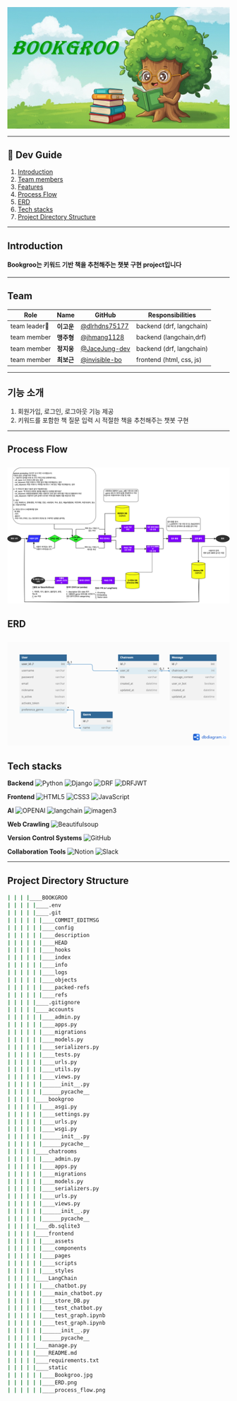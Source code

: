 ![Bookgroo banner](static/Bookgroo.jpg)

---
## :rocket: Dev Guide

1. [Introduction](#introduction)
2. [Team members](#team)
3. [Features](#기능-소개)
4. [Process Flow](#process-flow)
5. [ERD](#erd)
6. [Tech stacks](#tech-stacks)
7. [Project Directory Structure](#project-directory-structure)
---
## Introduction
#### Bookgroo는 키워드 기반 책을 추천해주는 챗봇 구현 project입니다
---
## Team

|Role        |Name      |GitHub        |Responsibilities |
|------------|----------|--------------|-----------------|
|team leader👑|**이고운**| [@dlrhdns75177](https://github.com/dlrhdns75177)|backend (drf, langchain)        |
|team member |**맹주형**| [@jhmang1128](https://github.com/jhmang1128)     |backend (langchain,drf)        |
|team member |**정지웅**| [@JaceJung-dev](https://github.com/JaceJung-dev) |backend (drf, langchain)        |
|team member |**최보근**| [@invisible-bo](https://github.com/invisible-bo) |frontend (html, css, js)        |
---
## 기능 소개
1. 회원가입, 로그인, 로그아웃 기능 제공
2. 키워드를 포함한 책 질문 입력 시 적절한 책을 추천해주는 챗봇 구현

---
## Process Flow
![process flow](/static/process_flow.png)
---
## ERD
![ERD](/static/ERD.png)
---
## Tech stacks
**Backend**
![Python](https://img.shields.io/badge/python-3670A0?style=for-the-badge&logo=python&logoColor=ffdd54)&nbsp;![Django](https://img.shields.io/badge/django-%23092E20.svg?style=for-the-badge&logo=django&logoColor=white)&nbsp;![DRF](https://img.shields.io/badge/DRF-%23092E20.svg?style=for-the-badge&logo=django&logoColor=white)&nbsp;![DRFJWT](https://img.shields.io/badge/DRFJWT-%23092E20.svg?style=for-the-badge&logo=django&logoColor=white)

**Frontend**
![HTML5](https://img.shields.io/badge/html5-%23E34F26.svg?style=for-the-badge&logo=html5&logoColor=white)&nbsp;![CSS3](https://img.shields.io/badge/css3-%231572B6.svg?style=for-the-badge&logo=css3&logoColor=white)&nbsp;![JavaScript](https://img.shields.io/badge/javascript-%23323330.svg?style=for-the-badge&logo=javascript&logoColor=%23F7DF1E)

**AI**
![OPENAI](https://img.shields.io/badge/OPENAI-%23412991.svg?style=for-the-badge&logo=OPENAI&logoColor=white)&nbsp;![langchain](https://img.shields.io/badge/langchain-%231C3C3C.svg?style=for-the-badge&logo=langchain&logoColor=white)&nbsp;![imagen3](https://img.shields.io/badge/imagen3-%231C3C3C.svg?style=for-the-badge&logo=imagen3&logoColor=white)

**Web Crawling**
![Beautifulsoup](https://img.shields.io/badge/beautifulsoup-%23412991.svg?style=for-the-badge&logo=beautifulsoup&logoColor=white)

**Version Control Systems**
![GitHub](https://img.shields.io/badge/github-%23121011.svg?style=for-the-badge&logo=github&logoColor=white)&nbsp;

**Collaboration Tools**
![Notion](https://img.shields.io/badge/Notion-%23000000.svg?style=for-the-badge&logo=Notion&logoColor=white)&nbsp;![Slack](https://img.shields.io/badge/Slack-%234A154B.svg?style=for-the-badge&logo=Slack&logoColor=white)

---
## Project Directory Structure
```bash
| | | |____BOOKGROO
| | | | |____.env
| | | | |____.git
| | | | | |____COMMIT_EDITMSG
| | | | | |____config
| | | | | |____description
| | | | | |____HEAD
| | | | | |____hooks
| | | | | |____index
| | | | | |____info
| | | | | |____logs
| | | | | |____objects
| | | | | |____packed-refs
| | | | | |____refs
| | | | |____.gitignore
| | | | |____accounts
| | | | | |____admin.py
| | | | | |____apps.py
| | | | | |____migrations
| | | | | |____models.py
| | | | | |____serializers.py
| | | | | |____tests.py
| | | | | |____urls.py
| | | | | |____utils.py
| | | | | |____views.py
| | | | | |______init__.py
| | | | | |______pycache__
| | | | |____bookgroo
| | | | | |____asgi.py
| | | | | |____settings.py
| | | | | |____urls.py
| | | | | |____wsgi.py
| | | | | |______init__.py
| | | | | |______pycache__
| | | | |____chatrooms
| | | | | |____admin.py
| | | | | |____apps.py
| | | | | |____migrations
| | | | | |____models.py
| | | | | |____serializers.py
| | | | | |____urls.py
| | | | | |____views.py
| | | | | |______init__.py
| | | | | |______pycache__
| | | | |____db.sqlite3
| | | | |____frontend
| | | | | |____assets
| | | | | |____components
| | | | | |____pages
| | | | | |____scripts
| | | | | |____styles
| | | | |____LangChain
| | | | | |____chatbot.py
| | | | | |____main_chatbot.py
| | | | | |____store_DB.py
| | | | | |____test_chatbot.py
| | | | | |____test_graph.ipynb
| | | | | |____test_graph.ipynb
| | | | | |______init__.py
| | | | | |______pycache__
| | | | |____manage.py
| | | | |____README.md
| | | | |____requirements.txt
| | | | |____static
| | | | | |____Bookgroo.jpg
| | | | | |____ERD.png
| | | | | |____process_flow.png
```